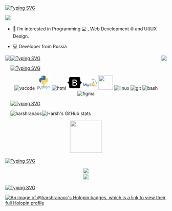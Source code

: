 [![Typing SVG](https://readme-typing-svg.demolab.com?font=Orbitron&weight=600&size=30&duration=4994&pause=1000&color=FFFFFF&center=true&vCenter=true&random=false&width=435&lines=Hello+Man%2C+I+am+qusteon)](https://git.io/typing-svg)


<img  src="https://tenor.com/ru/view/anime-girl-gif-8774559621982871168" width = 1000>



- 👀 I’m interested in Programming 💻 , Web Development 🌐 and UI/UX Design.

- 💻 Developer from Russia



<img align="left" src="https://octodex.github.com/images/grim-repo.jpg" height=250/>
<img align="right" src="https://octodex.github.com/images/grim-repo.jpg" height=250/>

[![Typing SVG](https://readme-typing-svg.demolab.com?font=Orbitron&weight=600&size=30&duration=4994&pause=1000&color=FFFFFF&center=true&vCenter=true&random=false&width=435&lines=qusteon+developement)](https://git.io/typing-svg)
<p align="center">
</a>
</a>
</p>


[![Typing SVG](https://readme-typing-svg.demolab.com?font=Orbitron&weight=600&size=30&duration=4994&pause=1000&color=FFFFFF&center=true&vCenter=true&random=false&width=435&lines=Languages+And+Tools+I+Use)](https://git.io/typing-svg)
<p align="center">
<img src="https://cdn.jsdelivr.net/gh/devicons/devicon/icons/vscode/vscode-original.svg" alt="vscode" width="45" height="45"/>
<img src="https://raw.githubusercontent.com/devicons/devicon/master/icons/python/python-original-wordmark.svg" alt="python" width="45" height="45" />
<img src="https://cdn.jsdelivr.net/gh/devicons/devicon/icons/html5/html5-original.svg" alt="html" width="45" height="45"/>
<img src="https://raw.githubusercontent.com/devicons/devicon/master/icons/bootstrap/bootstrap-plain.svg" alt="bootstrap" width="45" height="45" />
<img src="https://raw.githubusercontent.com/devicons/devicon/master/icons/mysql/mysql-original-wordmark.svg" alt="mysql" width="45" height="45" />
<img src="https://cdn.jsdelivr.net/gh/devicons/devicon/icons/amazonwebservices/amazonwebservices-plain-wordmark.svg" width="45" height="45"/>
<img src="https://cdn.jsdelivr.net/gh/devicons/devicon/icons/linux/linux-original.svg" alt="linux" width="45" height="45"/>       
<img src="https://cdn.jsdelivr.net/gh/devicons/devicon/icons/git/git-original.svg" alt="git" width="45" height="45"/>
<img src="https://cdn.jsdelivr.net/gh/devicons/devicon/icons/bash/bash-original.svg" alt="bash" width="45" height="45"/>
<img src="https://cdn.jsdelivr.net/gh/devicons/devicon/icons/figma/figma-original.svg" alt="figma" width="45" height="45"/>   
</p>

[![Typing SVG](https://readme-typing-svg.demolab.com?font=Fira+Code&size=200&pause=1000&color=00D0F7&center=true&vCenter=true&random=false&width=4000&height=300&lines=My+Statistics)](https://git.io/typing-svg)

<img align="left" src="https://github-readme-stats.vercel.app/api/top-langs?username=harshranaoc&theme=dark&show_icons=true&locale=en&layout=compact" alt="harshranaoc" />

![Harsh's GitHub stats](https://github-readme-stats.vercel.app/api?username=HarshRanaOC&theme=dark&show_icons=true)



<p align="center">
<img src="https://media.tenor.com/0ENB5HuTH0gAAAAi/trophy-beker.gif"  width="100px" height="100px"></p>

[![Typing SVG](https://readme-typing-svg.demolab.com?font=Fira+Code&size=200&pause=1000&color=00D0F7&center=true&vCenter=true&random=false&width=4000&height=300&lines=My+Trophies)](https://git.io/typing-svg)

<div align="center">
<img src="https://github-profile-trophy.vercel.app/?username=HarshRanaOC&theme=dark&no-bg=true&no-frame=true&row=1&column=4&title=MultiLanguage,Commits,Followers,PullRequest">
 </div>
 <div align="center">
<img src="https://github-profile-trophy.vercel.app/?username=trinib&theme=dark&no-bg=true&no-frame=true&row=1&column=4&title=Repositories,Issues,Organizations,Stars">
 </div>


[![Typing SVG](https://readme-typing-svg.demolab.com?font=Fira+Code&size=200&pause=1000&color=00D0F7&center=true&vCenter=true&random=false&width=4000&height=300&lines=My+Badges)](https://git.io/typing-svg)

[![An image of @harshranaoc's Holopin badges, which is a link to view their full Holopin profile](https://holopin.me/harshranaoc)](https://holopin.io/@harshranaoc)


